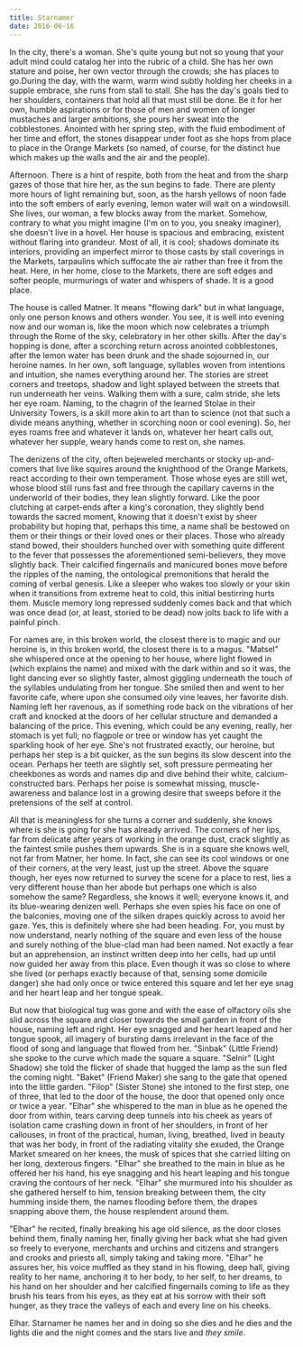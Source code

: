 ```yaml
---
title: Starnamer
date: 2016-06-16
---
```


In the city, there's a woman. She's quite young but not so young that your adult mind could catalog her into the rubric of a child. She has her own stature and poise, her own vector through the crowds; she has places to go.During the day, with the warm, warm wind subtly holding her cheeks in a supple embrace, she runs from stall to stall. She has the day's goals tied to her shoulders, containers that hold all that must still be done. Be it for her own, humble aspirations or for those of men and women of longer mustaches and larger ambitions, she pours her sweat into the cobblestones. Anointed with her spring step, with the fluid embodiment of her time and effort, the stones disappear under foot as she hops from place to place in the Orange Markets (so named, of course, for the distinct hue which makes up the walls and the air and the people).

Afternoon. There is a hint of respite, both from the heat and from the sharp gazes of those that hire her, as the sun begins to fade. There are plenty more hours of light remaining but, soon, as the harsh yellows of noon fade into the soft embers of early evening, lemon water will wait on a windowsill. She lives, our woman, a few blocks away from the market. Somehow, contrary to what you might imagine (I'm on to you, you sneaky imaginer), she doesn't live in a hovel. Her house is spacious and embracing, existent without flaring into grandeur. Most of all, it is cool; shadows dominate its interiors, providing an imperfect mirror to those casts by stall coverings in the Markets, tarpaulins which suffocate the air rather than free it from the heat. Here, in her home, close to the Markets, there are soft edges and softer people, murmurings of water and whispers of shade. It is a good place.

The house is called Matner. It means "flowing dark" but in what language, only one person knows and others wonder. You see, it is well into evening now and our woman is, like the moon which now celebrates a triumph through the Rome of the sky, celebratory in her other skills. After the day's hopping is done, after a scorching return across anointed cobblestones, after the lemon water has been drunk and the shade sojourned in, our heroine names. In her own, soft language, syllables woven from intentions and intuition, she names everything around her. The stories are street corners and treetops, shadow and light splayed between the streets that run underneath her veins. Walking them with a sure, calm stride, she lets her eye roam. Naming, to the chagrin of the learned Stolae in their University Towers, is a skill more akin to art than to science (not that such a divide means anything, whether in scorching noon or cool evening). So, her eyes roams free and whatever it lands on, whatever her heart calls out, whatever her supple, weary hands come to rest on, she names.

The denizens of the city, often bejeweled merchants or stocky up-and-comers that live like squires around the knighthood of the Orange Markets, react according to their own temperament. Those whose eyes are still wet, whose blood still runs fast and free through the capillary caverns in the underworld of their bodies, they lean slightly forward. Like the poor clutching at carpet-ends after a king's coronation, they slightly bend towards the sacred moment, knowing that it doesn't exist by sheer probability but hoping that, perhaps this time, a name shall be bestowed on them or their things or their loved ones or their places. Those who already stand bowed, their shoulders hunched over with something quite different to the fever that possesses the aforementioned semi-believers, they move slightly back. Their calcified fingernails and manicured bones move before the ripples of the naming, the ontological premonitions that herald the coming of verbal genesis. Like a sleeper who wakes too slowly or your skin when it transitions from extreme heat to cold, this initial bestirring hurts them. Muscle memory long repressed suddenly comes back and that which was once dead (or, at least, storied to be dead) now jolts back to life with a painful pinch.

For names are, in this broken world, the closest there is to magic and our heroine is, in this broken world, the closest there is to a magus. "Matsel" she whispered once at the opening to her house, where light flowed in (which explains the name) and mixed with the dark within and so it was, the light dancing ever so slightly faster, almost giggling underneath the touch of the syllables undulating from her tongue. She smiled then and went to her favorite cafe, where upon she consumed oily vine leaves, her favorite dish. Naming left her ravenous, as if something rode back on the vibrations of her craft and knocked at the doors of her cellular structure and demanded a balancing of the price. This evening, which could be any evening, really, her stomach is yet full; no flagpole or tree or window has yet caught the sparkling hook of her eye. She's not frustrated exactly, our heroine, but perhaps her step is a bit quicker, as the sun begins its slow descent into the ocean. Perhaps her teeth are slightly set, soft pressure permeating her cheekbones as words and names dip and dive behind their white, calcium-constructed bars. Perhaps her poise is somewhat missing, muscle-awareness and balance lost in a growing desire that sweeps before it the pretensions of the self at control.

All that is meaningless for she turns a corner and suddenly, she knows where is she is going for she has already arrived. The corners of her lips, far from delicate after years of working in the orange dust, crack slightly as the faintest smile pushes them upwards. She is in a square she knows well, not far from Matner, her home. In fact, she can see its cool windows or one of their corners, at the very least, just up the street. Above the square though, her eyes now returned to survey the scene for a place to rest, lies a very different house than her abode but perhaps one which is also somehow the same? Regardless, she knows it well; everyone knows it, and its blue-wearing denizen well. Perhaps she even spies his face on one of the balconies, moving one of the silken drapes quickly across to avoid her gaze. Yes, this is definitely where she had been heading. For, you must by now understand, nearly nothing of the square and even less of the house and surely nothing of the blue-clad man had been named. Not exactly a fear but an apprehension, an instinct written deep into her cells, had up until now guided her away from this place. Even though it was so close to where she lived (or perhaps exactly because of that, sensing some domicile danger) she had only once or twice entered this square and let her eye snag and her heart leap and her tongue speak.

But now that biological tug was gone and with the ease of olfactory oils she slid across the square and closer towards the small garden in front of the house, naming left and right. Her eye snagged and her heart leaped and her tongue spook, all imagery of bursting dams irrelevant in the face of the flood of song and language that flowed from her. "Sinbak" (Little Friend) she spoke to the curve which made the square a square. "Selnir" (Light Shadow) she told the flicker of shade that hugged the lamp as the sun fled the coming night. "Baket" (Friend Maker) she sang to the gate that opened into the little garden. "Filop" (Sister Stone) she intoned to the first step, one of three, that led to the door of the house, the door that opened only once or twice a year. "Elhar" she whispered to the man in blue as he opened the door from within, tears carving deep tunnels into his cheek as years of isolation came crashing down in front of her shoulders, in front of her callouses, in front of the practical, human, living, breathed, lived in beauty that was her body, in front of the radiating vitality she exuded, the Orange Market smeared on her knees, the musk of spices that she carried lilting on her long, dexterous fingers.  "Elhar" she breathed to the main in blue as he offered her his hand, his eye snagging and his heart leaping and his tongue craving the contours of her neck. "Elhar" she murmured into his shoulder as she gathered herself to him, tension breaking between them, the city humming inside them, the names flooding before them, the drapes snapping above them, the house resplendent around them.

"Elhar" he recited, finally breaking his age old silence, as the door closes behind them, finally naming her, finally giving her back what she had given so freely to everyone, merchants and urchins and citizens and strangers and crooks and priests all, simply taking and taking more. "Elhar" he assures her, his voice muffled as they stand in his flowing, deep hall, giving reality to her name, anchoring it to her body, to her self, to her dreams, to his hand on her shoulder and her calcified fingernails coming to life as they brush his tears from his eyes, as they eat at his sorrow with their soft hunger, as they trace the valleys of each and every line on his cheeks.

Elhar. Starnamer he names her and in doing so she dies and he dies and the lights die and the night comes and the stars live and *they smile*.
